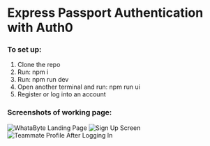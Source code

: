 # Express Passport Authentication with Auth0

### To set up:
1. Clone the repo
2. Run: npm i
3. Run: npm run dev
4. Open another terminal and run: npm run ui
5. Register or log into an account

### Screenshots of working page:
![WhataByte Landing Page](https://user-images.githubusercontent.com/68924449/117585373-1f58ac80-b0e0-11eb-855f-c3d9e48cefc6.PNG)
![Sign Up Screen](https://user-images.githubusercontent.com/68924449/117585374-21bb0680-b0e0-11eb-83a9-a4c0a1a2e024.PNG)
![Teammate Profile After Logging In](https://user-images.githubusercontent.com/68924449/117585375-22ec3380-b0e0-11eb-99bd-dcda7ceaf3c2.PNG)
